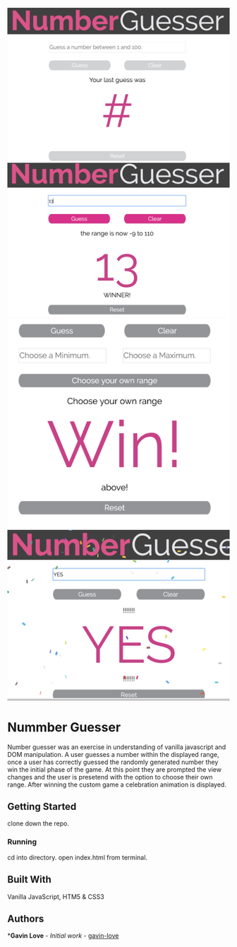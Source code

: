 ![preview](ng1.png)
![preview](ng2.png)
![preview](ng3.png)
![preview](ng4.png)


# Nummber Guesser
Number guesser was an exercise in understanding of vanilla javascript and DOM manipulation. A user guesses a number within the displayed range, once a user has correctly guessed the randomly generated number they win the initial phase of the game. At this point they are prompted the view changes and the user is presetend with the option to choose their own range. After winning the custom game a celebration animation is displayed.  

## Getting Started
clone down the repo.

### Running
cd into directory.
open index.html from terminal.

## Built With
Vanilla JavaScript, HTM5 & CSS3

## Authors
***Gavin Love** - *Initial work* - [gavin-love](hhttps://github.com/gavin-love)


